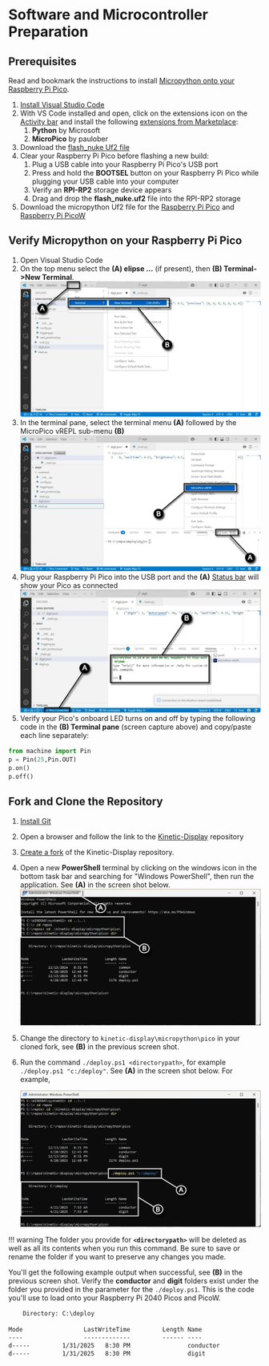 # Software and Microcontroller Preparation

## Prerequisites

Read and bookmark the instructions to install [Micropython onto your Raspberry Pi Pico](https://www.raspberrypi.com/documentation/microcontrollers/micropython.html#what-is-micropython).

1. [Install Visual Studio Code](https://code.visualstudio.com/download)
2. With VS Code installed and open, click on the extensions icon on the [Activity bar](https://code.visualstudio.com/docs/getstarted/userinterface#_basic-layout) and install the following [extensions from Marketplace](https://code.visualstudio.com/docs/editor/extension-marketplace):
    1. **Python** by Microsoft
    2. **MicroPico** by paulober
3. Download the [flash_nuke Uf2 file](https://github.com/Pwea/Flash-Nuke)
4. Clear your Raspberry Pi Pico before flashing a new build:
    1. Plug a USB cable into your Raspberry Pi Pico's USB port
    2. Press and hold the **BOOTSEL** button on your Raspberry Pi Pico while plugging your USB cable into your computer
    3. Verify an **RPI-RP2** storage device appears
    4. Drag and drop the **flash_nuke.uf2** file into the RPI-RP2 storage
5. Download the micropython Uf2 file for the [Raspberry Pi Pico](https://micropython.org/download/RPI_PICO/) and [Raspberry Pi PicoW](https://micropython.org/download/RPI_PICO_W/)

## Verify Micropython on your Raspberry Pi Pico

1. Open Visual Studio Code
1. On the top menu select the **(A) elipse ...** (if present), then **(B) Terminal->New Terminal**.
![micropico-0](./img/prereq-software/prereqsoftware-3.webp)
1. In the terminal pane, select the terminal menu **(A)** followed by the MicroPico vREPL sub-menu **(B)**
![micropico-1](./img/prereq-software/prereqsoftware-4.webp)
1. Plug your Raspberry Pi Pico into the USB port and the **(A)** [Status bar](https://learn.microsoft.com/en-us/visualstudio/extensibility/vsix/recipes/notifications?view=vs-2022#status-bar) will show your Pico as connected
![micropico-3](./img/prereq-software/prereqsoftware-6.webp)
1. Verify your Pico's onboard LED turns on and off by typing the following code in the **(B) Terminal pane** (screen capture above) and copy/paste each line separately:

```python
from machine import Pin
p = Pin(25,Pin.OUT)
p.on()
p.off()
```

## Fork and Clone the Repository

1. [Install Git](https://git-scm.com/downloads)
2. Open a browser and follow the link to the [Kinetic-Display](https://github.com/gobbyo/kinetic-display) repository
3. [Create a fork](https://docs.github.com/en/pull-requests/collaborating-with-pull-requests/working-with-forks/fork-a-repo) of the Kinetic-Display repository.
4. Open a new **PowerShell** terminal by clicking on the windows icon in the bottom task bar and searching for "Windows PowerShell", then run the application. See **(A)** in the screen shot below.
![prereqsoftware-7](./img/prereq-software/prereqsoftware-7.webp)
5. Change the directory to ```kinetic-display\micropython\pico``` in your cloned fork, see **(B)** in the previous screen shot.
6. Run the command `./deploy.ps1 <directorypath>`, for example `./deploy.ps1 "c:/deploy"`. See **(A)** in the screen shot below. For example,

    ![prereqsoftware-8](./img/prereq-software/prereqsoftware-8.webp)

!!! warning
    The folder you provide for **`<directorypath>`** will be deleted as well as all its contents when you run this command. Be sure to save or rename the folder if you want to preserve any changes you made.

You'll get the following example output when successful, see **(B)** in the previous screen shot. Verify the **conductor** and **digit** folders exist under the folder you provided in the parameter for the `./deploy.ps1`. This is the code you'll use to load onto your Raspberry Pi 2040 Picos and PicoW.

<!--dos-->
        Directory: C:\deploy
    
    Mode                 LastWriteTime         Length Name
    ----                 -------------         ------ ----
    d-----         1/31/2025   8:30 PM                conductor
    d-----         1/31/2025   8:30 PM                digit
